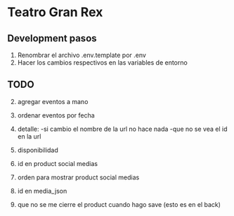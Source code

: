 # Teatro Gran Rex


## Development pasos

1. Renombrar el archivo .env.template por .env
2. Hacer los cambios respectivos en las variables de entorno

## TODO

2. agregar eventos a mano

3. ordenar eventos por fecha

4. detalle:
-si cambio el nombre de la url no hace nada
-que no se vea el id en la url

5. disponibilidad

7. id en product social medias

8. orden para mostrar product social medias

9. id en media_json

10. que no se me cierre el product cuando hago save (esto es en el back)
